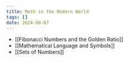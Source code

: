 ```yaml
---
title: Math in the Modern World
tags: []
date: 2024-08-07
---
```

- [[Fibonacci Numbers and the Golden Ratio]]
- [[Mathematical Language and Symbols]]
- [[Sets of Numbers]]